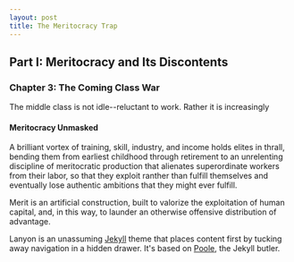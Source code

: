 ```yaml
---
layout: post
title: The Meritocracy Trap
---
```


## Part I: Meritocracy and Its Discontents

### Chapter 3: The Coming Class War
The middle class is not idle--reluctant to work. Rather it is increasingly

#### Meritocracy Unmasked
A brilliant vortex of training, skill, industry, and income holds elites in thrall, bending them from earliest childhood through retirement to an unrelenting discipline of meritocratic production that alienates superordinate workers from their labor, so that they exploit ranther than fulfill themselves and eventually lose authentic ambitions that they might ever fulfill.

Merit is an artificial construction, built to valorize the exploitation of human capital, and, in this way, to launder an otherwise offensive distribution of advantage.



Lanyon is an unassuming [Jekyll](http://jekyllrb.com) theme that places content first by tucking away navigation in a hidden drawer. It's based on [Poole](http://getpoole.com), the Jekyll butler.
